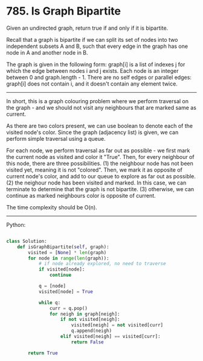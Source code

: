 # 785. Is Graph Bipartite

Given an undirected graph, return true if and only if it is bipartite.

Recall that a graph is bipartite if we can split its set of nodes into two
independent subsets A and B, such that every edge in the graph has one node in
A and another node in B.

The graph is given in the following form: graph[i] is a list of indexes j for
which the edge between nodes i and j exists.  Each node is an integer between
0 and graph.length - 1.  There are no self edges or parallel edges: graph[i]
does not contain i, and it doesn't contain any element twice.

---

In short, this is a graph colouring problem where we perform traversal on the
graph - and we should not visit any neighbours that are marked same as current.

As there are two colors present, we can use boolean to denote each of the
visited node's color. Since the graph (adjacency list) is given, we can perform
simple traversal using a queue.

For each node, we perform traversal as far out as possible - we first mark the
current node as visited and color it "True". Then, for every neighbour of this
node, there are three possibilities. (1) the neighbour node has not been
visited yet, meaning it is not "colored". Then, we mark it as opposite of
current node's color, and add to our queue to explore as far out as possible.
(2) the neighour node has been visited and marked. In this case, we can
terminate to determine that the graph is not bipartite. (3) otherwise, we can
continue as marked neighbours color is opposite of current.

The time complexity should be O(n).

---

Python:

```python

class Solution:
    def isGraphBipartite(self, graph):
        visited = [None] * len(graph)
        for node in range(len(graph)):
            # if node already explored, no need to traverse
            if visited[node]:
                continue

            q = [node]
            visited[node] = True

            while q:
                curr = q.pop()
                for neigh in graph[neigh]:
                    if not visited[neigh]:
                        visited[neigh] = not visited[curr]
                        q.append(neigh)
                    elif visited[neigh] == visited[curr]:
                        return False

        return True
```
